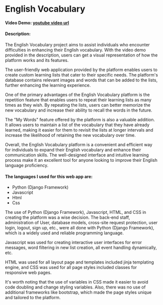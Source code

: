 # English Vocabulary
#### Video Demo: [youtube video url](https://youtu.be/gFbeKch_0ls)
#### Description:

The English Vocabulary project aims to assist individuals who encounter difficulties in enhancing their English vocabulary. With the video demo provided in the description, users can get a visual representation of how the platform works and its features.

The user-friendly web application provided by the platform enables users to create custom learning lists that cater to their specific needs. The platform's database contains relevant images and words that can be added to the lists, further enhancing the learning experience.

One of the primary advantages of the English Vocabulary platform is the repetition feature that enables users to repeat their learning lists as many times as they wish. By repeating the lists, users can better memorize the new vocabulary and increase their ability to recall the words in the future.

The "My Words" feature offered by the platform is also a valuable addition. It allows users to maintain a list of the vocabulary that they have already learned, making it easier for them to revisit the lists at longer intervals and increase the likelihood of retaining the new vocabulary over time.

Overall, the English Vocabulary platform is a convenient and efficient way for individuals to expand their English vocabulary and enhance their communication skills. The well-designed interface and intuitive learning process make it an excellent tool for anyone looking to improve their English language proficiency.

#### The languages I used for this web app are:
+ Python (Django Framework)
+ Javascript
+ Html
+ Css

The use of Python (Django Framework), Javascript, HTML, and CSS in creating the platform was a wise decision. The back-end staff, administration of User, database models, cross-site request protection, user login, logout, sign up, etc., were all done with Python (Django Framework), which is a widely used and reliable programming language.

Javascript was used for creating interactive user interfaces for error messages, word filtering in new list creation, all event handling dynamically, etc.

HTML was used for all layout page and templates included jinja templating engine, and CSS was used for all page styles included classes for responsive web pages.

It's worth noting that the use of variables in CSS made it easier to avoid code doubling and change styling variables. Also, there was no use of additional frameworks like bootstrap, which made the page styles unique and tailored to the platform.
